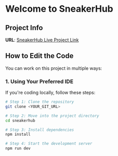 # Welcome to SneakerHub

## Project Info

**URL**: [SneakerHub Live Project Link](https://your-deployment-url.com) <!-- Replace with your actual deployed site URL -->

## How to Edit the Code

You can work on this project in multiple ways:

### 1. Using Your Preferred IDE

If you're coding locally, follow these steps:

```sh
# Step 1: Clone the repository
git clone <YOUR_GIT_URL>

# Step 2: Move into the project directory
cd sneakerhub

# Step 3: Install dependencies
npm install

# Step 4: Start the development server
npm run dev

